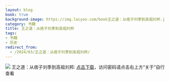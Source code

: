 ```yaml
---
layout: blog
book: true
background-image: https://img.locyoo.com/book王之道：从痞子刘季到高祖刘邦.jpg
category: 书籍
title: 王之道：从痞子刘季到高祖刘邦
tags:
- 书籍
- 历史
redirect_from:
  - /2024/03/王之道：从痞子刘季到高祖刘邦/
---
```

![](https://img.locyoo.com/book王之道：从痞子刘季到高祖刘邦.jpg)
王之道：从痞子刘季到高祖刘邦: <a name = "ref1" href="https://url18.ctfile.com/f/50983618-1323175081-b5bb74?p=3619">点击下载</a>，访问密码请点击右上方“关于”自行查看